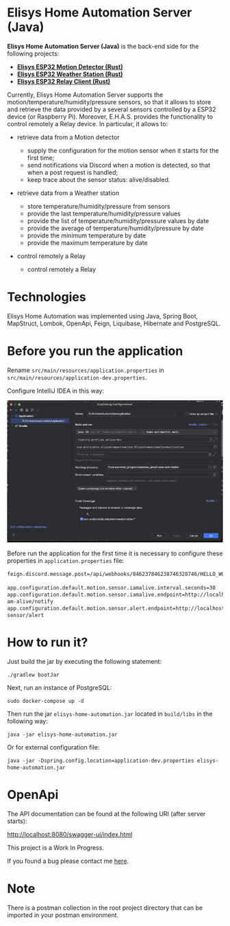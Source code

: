 # Elisys Home Automation Server (Java)

**Elisys Home Automation Server (Java)** is the back-end side
for the following projects:

- [**Elisys ESP32 Motion Detector (Rust)**](https://github.com/goto-eof/esp32-motion-detector-and-server-notifier-rust)
- [**Elisys ESP32 Weather Station (Rust)**](https://github.com/goto-eof/elisys-esp32-weather-station-client-rust)
- [**Elisys ESP32 Relay Client (Rust)**](https://github.com/goto-eof/elisys-esp32-relay-client-rust)

Currently, Elisys Home Automation Server supports the motion/temperature/humidity/pressure sensors, so that it allows to
store and retrieve the
data provided by a several sensors controlled by a ESP32 device (or Raspberry Pi).
Moreover, E.H.A.S. provides the functionality to control remotely a Relay device. In particular, it allows to:

- retrieve data from a Motion detector
  - supply the configuration for the motion sensor when it starts for the first time;
  - send notifications via Discord when a motion is detected, so that when a post request is handled;
  - keep trace about the sensor status:  alive/disabled.

- retrieve data from a Weather station  
  - store temperature/humidity/pressure from sensors
  - provide the last temperature/humidity/pressure values
  - provide the list of temperature/humidity/pressure values by date
  - provide the average of temperature/humidity/pressure by date
  - provide the minimum temperature by date
  - provide the maximum temperature by date

- control remotely a Relay
  - control remotely a Relay

# Technologies

Elisys Home Automation was implemented using Java, Spring Boot, MapStruct, Lombok, OpenApi, Feign, Liquibase, Hibernate
and
PostgreSQL.

# Before you run the application

Rename `src/main/resources/application.properties` in `src/main/resources/application-dev.properties`.

Configure IntelliJ IDEA in this way:

![IDE](images/ide_config.png)

Before run the application for the first time it is necessary to configure these properties in `application.properties`
file:

```
feign.discord.message.post=/api/webhooks/846237846238746328746/HELLO_WORLD

app.configuration.default.motion.sensor.iamalive.interval.seconds=30
app.configuration.default.motion.sensor.iamalive.endpoint=http://localhost:8080/api/v1/i-am-alive/notify
app.configuration.default.motion.sensor.alert.endpoint=http://localhost:8080/api/v1/motion-sensor/alert
```

# How to run it?

Just build the jar by executing the following statement:

```
./gradlew bootJar 
```

Next, run an instance of PostgreSQL:

```
sudo docker-compose up -d
```

Then run the jar `elisys-home-automation.jar` located in `build/libs` in the following way:

```
java -jar elisys-home-automation.jar
```

Or for external configuration file:

```
java -jar -Dspring.config.location=application-dev.properties elisys-home-automation.jar
```

# OpenApi

The API documentation can be found at the following URI (after server starts):

[http://localhost:8080/swagger-ui/index.html](http://localhost:8080/swagger-ui/index.html)

This project is a Work In Progress.

If you found a bug please contact me [here](https://andre-i.eu/#contactme).


# Note

There is a postman collection in the root project directory that can be imported in your postman environment.
